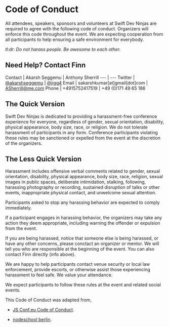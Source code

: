 # Code of Conduct

All attendees, speakers, sponsors and volunteers at Swift Dev Ninjas are required to agree with the following code of conduct. Organizers will enforce this code throughout the event. We are expecting cooperation from all participants to help ensuring a safe environment for everybody.

*tl:dr: Do not harass people. Be awesome to each other.*

## Need Help? Contact Finn

Contact | Akarsh Seggemu | Anthony Sherrill
--- | ---
Twitter | [@akarshseggemu](https://twitter.com/akarshseggemu) | [@jigg4](https://twitter.com/jiGg4)
Email | sakarshkumar[at]gmail[dot]com | ASherrill@me.com
Phone | +4915752417519 | +49 (0)171 49 65 186

## The Quick Version

Swift Dev Ninjas is dedicated to providing a harassment-free conference experience for everyone, regardless of gender, sexual orientation, disability, physical appearance, body size, race, or religion. We do not tolerate harassment of participants in any form. Conference participants violating these rules may be sanctioned or expelled from the event at the discretion of the organizers.

## The Less Quick Version

Harassment includes offensive verbal comments related to gender, sexual orientation, disability, physical appearance, body size, race, religion, sexual images in public spaces, deliberate intimidation, stalking, following, harassing photography or recording, sustained disruption of talks or other events, inappropriate physical contact, and unwelcome sexual attention.

Participants asked to stop any harassing behavior are expected to comply immediately.

If a participant engages in harassing behavior, the organizers may take any action they deem appropriate, including warning the offender or expulsion from the event.

If you are being harassed, notice that someone else is being harassed, or have any other concerns, please conctact an organizer or mentor. We will tell you who are responsible at the beginning of the event. You can also contact Finn directly (info above).

We are happy to help participants contact venue security or local law enforcement, provide escorts, or otherwise assist those experiencing harassment to feel safe. We value your attendance.

We expect participants to follow these rules at the event and related social events.

This Code of Conduct was adapted from,

* [JS Conf.eu Code of Conduct]( http://2014.jsconf.eu/code-of-conduct.html).
  
* [nodeschool berlin](https://github.com/nodeschool/berlin/blob/master/codeofconduct.md).
